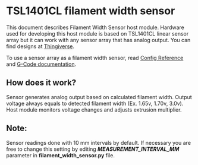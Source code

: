 # TSL1401CL filament width sensor

This document describes Filament Width Sensor host module. Hardware used
for developing this host module is based on TSL1401CL linear sensor array
but it can work with any sensor array that has analog output. You can find
designs at [Thingiverse](https://www.thingiverse.com/search?q=filament%20width%20sensor).

To use a sensor array as a filament width sensor, read
[Config Reference](Config_Reference.md#tsl1401cl_filament_width_sensor) and
[G-Code documentation](G-Codes.md#Filament_Width_Sensor_Commands).

## How does it work?

Sensor generates analog output based on calculated filament width. Output
voltage always equals to detected filament width (Ex. 1.65v, 1.70v, 3.0v).
Host module monitors voltage changes and adjusts extrusion multiplier.

## Note:

Sensor readings done with 10 mm intervals by default. If necessary you are
free to change this setting by editing ***MEASUREMENT_INTERVAL_MM*** parameter
in **filament_width_sensor.py** file.
